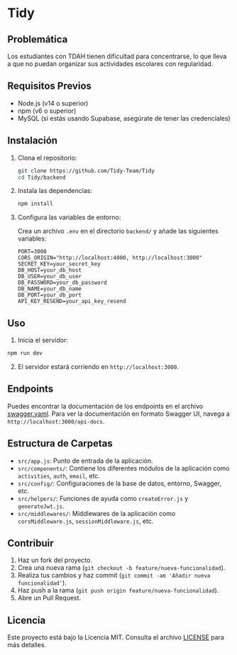 # Tidy

## Problemática

Los estudiantes con TDAH tienen dificultad para concentrarse, lo que lleva a que no puedan organizar sus actividades escolares con regularidad.

## Requisitos Previos

- Node.js (v14 o superior)
- npm (v6 o superior)
- MySQL (si estás usando Supabase, asegúrate de tener las credenciales)

## Instalación

1. Clona el repositorio:

   ```sh
   git clone https://github.com/Tidy-Team/Tidy
   cd Tidy/backend
   ```

2. Instala las dependencias:

   ```sh
   npm install
   ```

3. Configura las variables de entorno:

   Crea un archivo `.env` en el directorio `backend/` y añade las siguientes variables:

   ```env
   PORT=3000
   CORS_ORIGIN="http://localhost:4000, http://localhost:3000"
   SECRET_KEY=your_secret_key
   DB_HOST=your_db_host
   DB_USER=your_db_user
   DB_PASSWORD=your_db_password
   DB_NAME=your_db_name
   DB_PORT=your_db_port
   API_KEY_RESEND=your_api_key_resend
   ```

## Uso

1. Inicia el servidor:

```sh
npm run dev
```

2. El servidor estará corriendo en `http://localhost:3000`.

## Endpoints

Puedes encontrar la documentación de los endpoints en el archivo [swagger.yaml](backend/config/swagger.yaml). Para ver la documentación en formato Swagger UI, navega a `http://localhost:3000/api-docs`.

## Estructura de Carpetas

- `src/app.js`: Punto de entrada de la aplicación.
- `src/components/`: Contiene los diferentes módulos de la aplicación como `activities`, `auth`, `email`, etc.
- `src/config/`: Configuraciones de la base de datos, entorno, Swagger, etc.
- `src/helpers/`: Funciones de ayuda como `createError.js` y `generateJwt.js`.
- `src/middlewares/`: Middlewares de la aplicación como `corsMiddleware.js`, `sessionMiddleware.js`, etc.

## Contribuir

1. Haz un fork del proyecto.
2. Crea una nueva rama (`git checkout -b feature/nueva-funcionalidad`).
3. Realiza tus cambios y haz commit (`git commit -am 'Añadir nueva funcionalidad'`).
4. Haz push a la rama (`git push origin feature/nueva-funcionalidad`).
5. Abre un Pull Request.

## Licencia

Este proyecto está bajo la Licencia MIT. Consulta el archivo [LICENSE](LICENSE) para más detalles.
